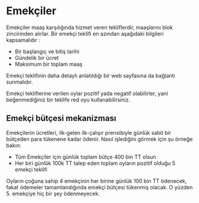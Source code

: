 # Emekçiler

Emekçiler maaş karşılığında  hizmet veren tekliflerdir, maaşlarını blok zincirinden alırlar. Bir emekçi teklifi en azından aşağıdaki bilgileri kapsamalıdır :

* Bir başlangıç ve bitiş tarihi
* Gündelik bir ücret
* Maksimum bir toplam maaş

Emekçi teklifinin daha detaylı anlatıldığı bir web sayfasına da bağlantı sunmalıdır.

Emekçi tekliflerine verilen oylar pozitif yada negatif olabilirler, yani beğenmediğiniz bir teklife red oyu kullanabilirsiniz.

## Emekçi bütçesi mekanizması
Emekçilerin ücretleri, ilk-gelen ilk-çalışır prensibiyle günlük sabit bir bütçeden para tükenene kadar ödenir. Nasıl işlediğini görmek için şu örneğe bakın:

* Tüm Emekçiler için günlük toplam bütçe 400 bin TT olsun
* Her biri günlük 100k TT talep eden toplam oyların pozitif olduğu 5 emekçi teklifi

Oyların çoğuna sahip 4 emekçinin her birine günlük 100 bin TT ödenecek, fakat ödemeler tamamlandığında emekçi bütçesi tükenmiş olacak. O yüzden 5. emekçiye hiç bir şey ödenmeyecek.
